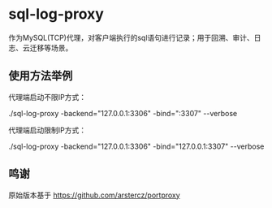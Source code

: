 sql-log-proxy
==================

作为MySQL(TCP)代理，对客户端执行的sql语句进行记录；用于回溯、审计、日志、云迁移等场景。


使用方法举例
------------

代理端启动不限IP方式：

./sql-log-proxy -backend="127.0.0.1:3306" -bind=":3307" --verbose


代理端启动限制IP方式：

./sql-log-proxy -backend="127.0.0.1:3306" -bind="127.0.0.1:3307" --verbose


鸣谢
------------
原始版本基于 https://github.com/arstercz/portproxy